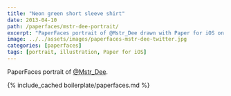 ```yaml
---
title: "Neon green short sleeve shirt"
date: 2013-04-10
path: /paperfaces/mstr-dee-portrait/
excerpt: "PaperFaces portrait of @Mstr_Dee drawn with Paper for iOS on an iPad."
image: ../../assets/images/paperfaces-mstr-dee-twitter.jpg
categories: [paperfaces]
tags: [portrait, illustration, Paper for iOS]
---
```


PaperFaces portrait of [@Mstr_Dee](https://twitter.com/Mstr_Dee).

{% include_cached boilerplate/paperfaces.md %}

